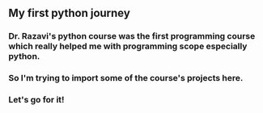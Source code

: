 ## My first python journey

### Dr. Razavi's python course was the first programming course which really helped me with programming scope especially python.
### So I'm trying to import some of the course's projects here.

### Let's go for it!
